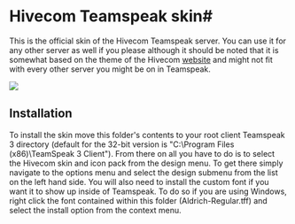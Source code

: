 
# Hivecom Teamspeak skin#

This is the official skin of the Hivecom Teamspeak server. You can use it for any other server as well if you please although it should be noted that it is somewhat based on the theme of the Hivecom [website](http://hivecom.net) and might not fit with every other server you might be on in Teamspeak.

![](https://github.com/Catlinman/Nekoconfig/blob/master/screenshots/hivecom.png)

## Installation ##

To install the skin move this folder's contents to your root client Teamspeak 3 directory (default for the 32-bit version is "C:\Program Files (x86)\TeamSpeak 3 Client\"). From there on all you have to do is to select the Hivecom skin and icon pack from the design menu. To get there simply navigate to the options menu and select the design submenu from the list on the left hand side. You will also need to install the custom font if you want it to show up inside of Teamspeak. To do so if you are using Windows, right click the font contained within this folder (Aldrich-Regular.tff) and select the install option from the context menu.